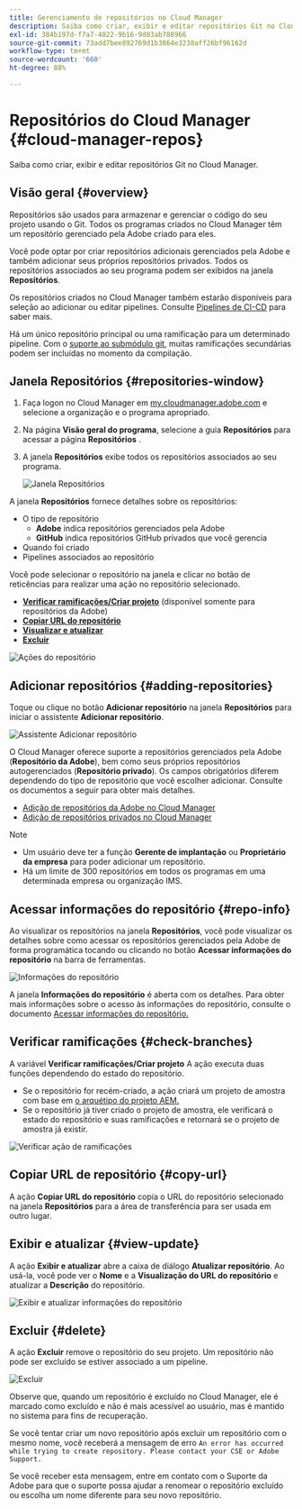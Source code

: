 ```yaml
---
title: Gerenciamento de repositórios no Cloud Manager
description: Saiba como criar, exibir e editar repositórios Git no Cloud Manager.
exl-id: 384b197d-f7a7-4022-9b16-9d83ab788966
source-git-commit: 73add7bee892769d1b3864e3238aff26bf96162d
workflow-type: tm+mt
source-wordcount: '660'
ht-degree: 88%

---
```



# Repositórios do Cloud Manager {#cloud-manager-repos}

Saiba como criar, exibir e editar repositórios Git no Cloud Manager.

## Visão geral {#overview}

Repositórios são usados para armazenar e gerenciar o código do seu projeto usando o Git. Todos os programas criados no Cloud Manager têm um repositório gerenciado pela Adobe criado para eles.

Você pode optar por criar repositórios adicionais gerenciados pela Adobe e também adicionar seus próprios repositórios privados. Todos os repositórios associados ao seu programa podem ser exibidos na janela **Repositórios**.

Os repositórios criados no Cloud Manager também estarão disponíveis para seleção ao adicionar ou editar pipelines. Consulte [Pipelines de CI-CD](/help/overview/ci-cd-pipelines.md) para saber mais.

Há um único repositório principal ou uma ramificação para um determinado pipeline. Com o [suporte ao submódulo git,](git-submodules.md) muitas ramificações secundárias podem ser incluídas no momento da compilação.

## Janela Repositórios {#repositories-window}

1. Faça logon no Cloud Manager em [my.cloudmanager.adobe.com](https://my.cloudmanager.adobe.com/) e selecione a organização e o programa apropriado.

1. Na página **Visão geral do programa**, selecione a guia **Repositórios** para acessar a página **Repositórios** .

1. A janela **Repositórios** exibe todos os repositórios associados ao seu programa.

   ![Janela Repositórios](assets/repositories.png)

A janela **Repositórios** fornece detalhes sobre os repositórios:

* O tipo de repositório
   * **Adobe** indica repositórios gerenciados pela Adobe
   * **GitHub** indica repositórios GitHub privados que você gerencia
* Quando foi criado
* Pipelines associados ao repositório

Você pode selecionar o repositório na janela e clicar no botão de reticências para realizar uma ação no repositório selecionado.

* **[Verificar ramificações/Criar projeto](#check-branches)** (disponível somente para repositórios da Adobe)
* **[Copiar URL do repositório](#copy-url)**
* **[Visualizar e atualizar](#view-update)**
* **[Excluir](#delete)**

![Ações do repositório](assets/repository-actions.png)

## Adicionar repositórios {#adding-repositories}

Toque ou clique no botão **Adicionar repositório** na janela **Repositórios** para iniciar o assistente **Adicionar repositório**.

![Assistente Adicionar repositório](assets/add-repository-wizard.png)

O Cloud Manager oferece suporte a repositórios gerenciados pela Adobe (**Repositório da Adobe**), bem como seus próprios repositórios autogerenciados (**Repositório privado**). Os campos obrigatórios diferem dependendo do tipo de repositório que você escolher adicionar. Consulte os documentos a seguir para obter mais detalhes.

* [Adição de repositórios da Adobe no Cloud Manager](adobe-repositories.md)
* [Adição de repositórios privados no Cloud Manager](private-repositories.md)

>[!NOTE]
>
>* Um usuário deve ter a função **Gerente de implantação** ou **Proprietário da empresa** para poder adicionar um repositório.
>* Há um limite de 300 repositórios em todos os programas em uma determinada empresa ou organização IMS.

## Acessar informações do repositório {#repo-info}

Ao visualizar os repositórios na janela **Repositórios**, você pode visualizar os detalhes sobre como acessar os repositórios gerenciados pela Adobe de forma programática tocando ou clicando no botão **Acessar informações do repositório** na barra de ferramentas.

![Informações do repositório](assets/access-repo-info.png)

A janela **Informações do repositório** é aberta com os detalhes. Para obter mais informações sobre o acesso às informações do repositório, consulte o documento [Acessar informações do repositório.](accessing-repositories.md)

## Verificar ramificações {#check-branches}

A variável **Verificar ramificações/Criar projeto** A ação executa duas funções dependendo do estado do repositório.

* Se o repositório for recém-criado, a ação criará um projeto de amostra com base em [o arquétipo do projeto AEM.](https://experienceleague.adobe.com/br/docs/experience-manager-core-components/using/developing/archetype/overview)
* Se o repositório já tiver criado o projeto de amostra, ele verificará o estado do repositório e suas ramificações e retornará se o projeto de amostra já existir.

![Verificar ação de ramificações](assets/check-branches.png)

## Copiar URL de repositório {#copy-url}

A ação **Copiar URL do repositório** copia o URL do repositório selecionado na janela **Repositórios** para a área de transferência para ser usada em outro lugar.

## Exibir e atualizar {#view-update}

A ação **Exibir e atualizar** abre a caixa de diálogo **Atualizar repositório**. Ao usá-la, você pode ver o **Nome** e a **Visualização do URL do repositório** e atualizar a **Descrição** do repositório.

![Exibir e atualizar informações do repositório](assets/update-repository.png)

## Excluir {#delete}

A ação **Excluir** remove o repositório do seu projeto. Um repositório não pode ser excluído se estiver associado a um pipeline.

![Excluir](assets/delete.png)

Observe que, quando um repositório é excluído no Cloud Manager, ele é marcado como excluído e não é mais acessível ao usuário, mas é mantido no sistema para fins de recuperação.

Se você tentar criar um novo repositório após excluir um repositório com o mesmo nome, você receberá a mensagem de erro `An error has occurred while trying to create repository. Please contact your CSE or Adobe Support.`

Se você receber esta mensagem, entre em contato com o Suporte da Adobe para que o suporte possa ajudar a renomear o repositório excluído ou escolha um nome diferente para seu novo repositório.
